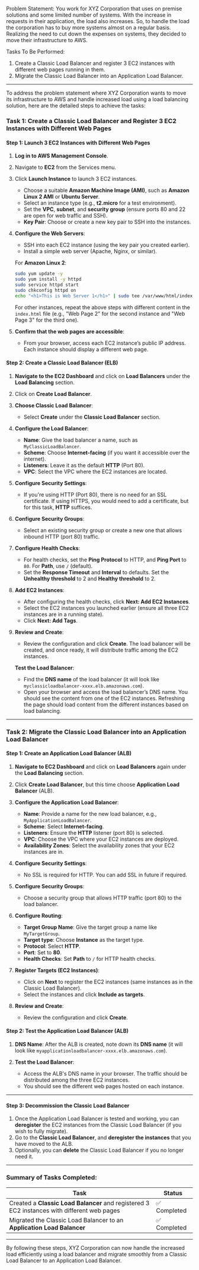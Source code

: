  Problem Statement:
 You work for XYZ Corporation that uses on premise solutions and some limited number of systems. With the increase in requests in their application, the load also increases. So, to handle the load the corporation has to buy more systems almost on a regular basis. Realizing the need to cut down the expenses on systems, they decided to move their infrastructure to AWS.
 
 Tasks To Be Performed:
 1. Create a Classic Load Balancer and register 3 EC2 instances with different web pages running in them.
 2. Migrate the Classic Load Balancer into an Application Load Balancer.

 ---
To address the problem statement where XYZ Corporation wants to move its infrastructure to AWS and handle increased load using a load balancing solution, here are the detailed steps to achieve the tasks:

### **Task 1: Create a Classic Load Balancer and Register 3 EC2 Instances with Different Web Pages**

#### **Step 1: Launch 3 EC2 Instances with Different Web Pages**

1. **Log in to AWS Management Console**.

2. Navigate to **EC2** from the Services menu.

3. Click **Launch Instance** to launch 3 EC2 instances.

   - Choose a suitable **Amazon Machine Image (AMI)**, such as **Amazon Linux 2 AMI** or **Ubuntu Server**.
   - Select an instance type (e.g., **t2.micro** for a test environment).
   - Set the **VPC**, **subnet**, and **security group** (ensure ports 80 and 22 are open for web traffic and SSH).
   - **Key Pair**: Choose or create a new key pair to SSH into the instances.

4. **Configure the Web Servers**:

   - SSH into each EC2 instance (using the key pair you created earlier).
   - Install a simple web server (Apache, Nginx, or similar).

   For **Amazon Linux 2**:

   ```bash
   sudo yum update -y
   sudo yum install -y httpd
   sudo service httpd start
   sudo chkconfig httpd on
   echo "<h1>This is Web Server 1</h1>" | sudo tee /var/www/html/index.html
   ```

   For other instances, repeat the above steps with different content in the `index.html` file (e.g., "Web Page 2" for the second instance and "Web Page 3" for the third one).

5. **Confirm that the web pages are accessible**:

   - From your browser, access each EC2 instance’s public IP address. Each instance should display a different web page.

#### **Step 2: Create a Classic Load Balancer (ELB)**

1. **Navigate to the EC2 Dashboard** and click on **Load Balancers** under the **Load Balancing** section.

2. Click on **Create Load Balancer**.

3. **Choose Classic Load Balancer**:

   - Select **Create** under the **Classic Load Balancer** section.

4. **Configure the Load Balancer**:

   - **Name**: Give the load balancer a name, such as `MyClassicLoadBalancer`.
   - **Scheme**: Choose **Internet-facing** (if you want it accessible over the internet).
   - **Listeners**: Leave it as the default **HTTP** (Port 80).
   - **VPC**: Select the VPC where the EC2 instances are located.

5. **Configure Security Settings**:

   - If you're using HTTP (Port 80), there is no need for an SSL certificate. If using HTTPS, you would need to add a certificate, but for this task, **HTTP** suffices.

6. **Configure Security Groups**:

   - Select an existing security group or create a new one that allows inbound HTTP (port 80) traffic.

7. **Configure Health Checks**:

   - For health checks, set the **Ping Protocol** to HTTP, and **Ping Port** to `80`. For **Path**, use `/` (default).
   - Set the **Response Timeout** and **Interval** to defaults. Set the **Unhealthy threshold** to 2 and **Healthy threshold** to 2.

8. **Add EC2 Instances**:

   - After configuring the health checks, click **Next: Add EC2 Instances**.
   - Select the EC2 instances you launched earlier (ensure all three EC2 instances are in a running state).
   - Click **Next: Add Tags**.

9. **Review and Create**:

   - Review the configuration and click **Create**. The load balancer will be created, and once ready, it will distribute traffic among the EC2 instances.

   **Test the Load Balancer**:

   - Find the **DNS name** of the load balancer (it will look like `myclassicloadbalancer-xxxx.elb.amazonaws.com`).
   - Open your browser and access the load balancer’s DNS name. You should see the content from one of the EC2 instances. Refreshing the page should load content from the different instances based on load balancing.

---

### **Task 2: Migrate the Classic Load Balancer into an Application Load Balancer**

#### **Step 1: Create an Application Load Balancer (ALB)**

1. **Navigate to EC2 Dashboard** and click on **Load Balancers** again under the **Load Balancing** section.

2. Click **Create Load Balancer**, but this time choose **Application Load Balancer** (ALB).

3. **Configure the Application Load Balancer**:

   - **Name**: Provide a name for the new load balancer, e.g., `MyApplicationLoadBalancer`.
   - **Scheme**: Select **Internet-facing**.
   - **Listeners**: Ensure the **HTTP** listener (port 80) is selected.
   - **VPC**: Choose the VPC where your EC2 instances are deployed.
   - **Availability Zones**: Select the availability zones that your EC2 instances are in.

4. **Configure Security Settings**:

   - No SSL is required for HTTP. You can add SSL in future if required.

5. **Configure Security Groups**:

   - Choose a security group that allows HTTP traffic (port 80) to the load balancer.

6. **Configure Routing**:

   - **Target Group Name**: Give the target group a name like `MyTargetGroup`.
   - **Target type**: Choose **Instance** as the target type.
   - **Protocol**: Select **HTTP**.
   - **Port**: Set to **80**.
   - **Health Checks**: Set **Path** to `/` for HTTP health checks.

7. **Register Targets (EC2 Instances)**:

   - Click on **Next** to register the EC2 instances (same instances as in the Classic Load Balancer).
   - Select the instances and click **Include as targets**.

8. **Review and Create**:

   - Review the configuration and click **Create**.

#### **Step 2: Test the Application Load Balancer (ALB)**

1. **DNS Name**: After the ALB is created, note down its **DNS name** (it will look like `myapplicationloadbalancer-xxxx.elb.amazonaws.com`).

2. **Test the Load Balancer**:

   - Access the ALB's DNS name in your browser. The traffic should be distributed among the three EC2 instances.
   - You should see the different web pages hosted on each instance.

---

#### **Step 3: Decommission the Classic Load Balancer**

1. Once the Application Load Balancer is tested and working, you can **deregister** the EC2 instances from the Classic Load Balancer (if you wish to fully migrate).
2. Go to the **Classic Load Balancer**, and **deregister the instances** that you have moved to the ALB.
3. Optionally, you can **delete** the Classic Load Balancer if you no longer need it.

---

### **Summary of Tasks Completed:**

| Task                                                                                        | Status      |
| ------------------------------------------------------------------------------------------- | ----------- |
| Created a **Classic Load Balancer** and registered 3 EC2 instances with different web pages | ✅ Completed |
| Migrated the Classic Load Balancer to an **Application Load Balancer**                      | ✅ Completed |

---

By following these steps, XYZ Corporation can now handle the increased load efficiently using a load balancer and migrate smoothly from a Classic Load Balancer to an Application Load Balancer.

 

